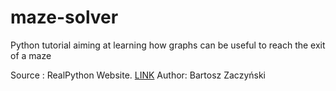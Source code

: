 # maze-solver
Python tutorial aiming at learning how graphs can be useful to reach the exit of a maze

Source : RealPython  Website. [LINK](https://realpython.com/python-maze-solver/#step-5-solve-the-maze-using-a-graph-based-approach)
Author: Bartosz Zaczyński
